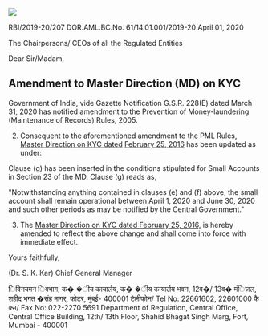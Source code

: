 ![](_page_0_Picture_0.jpeg)

RBI/2019-20/207 DOR.AML.BC.No. 61/14.01.001/2019-20 April 01, 2020

The Chairpersons/ CEOs of all the Regulated Entities

Dear Sir/Madam,

## **Amendment to Master Direction (MD) on KYC**

Government of India, vide Gazette Notification G.S.R. 228(E) dated March 31, 2020 has notified amendment to the Prevention of Money-laundering (Maintenance of Records) Rules, 2005.

2. Consequent to the aforementioned amendment to the PML Rules, [Master Direction on KYC dated](https://www.rbi.org.in/Scripts/BS_ViewMasDirections.aspx?id=11566)  [February 25, 2016](https://www.rbi.org.in/Scripts/BS_ViewMasDirections.aspx?id=11566) has been updated as under:

Clause (g) has been inserted in the conditions stipulated for Small Accounts in Section 23 of the MD. Clause (g) reads as,

"Notwithstanding anything contained in clauses (e) and (f) above, the small account shall remain operational between April 1, 2020 and June 30, 2020 and such other periods as may be notified by the Central Government."

3. The [Master Direction on KYC dated February 25, 2016,](https://www.rbi.org.in/Scripts/BS_ViewMasDirections.aspx?id=11566) is hereby amended to reflect the above change and shall come into force with immediate effect.

Yours faithfully,

(Dr. S. K. Kar) Chief General Manager

िविनयमन िवभाग, क� �ीय कायार्लय, क� �ीय कायार्लय भवन, 12व�/ 13व� मंिज़ल, शहीद भगत �संह मागर्, फोटर्, मुंबई- 400001 टेलीफोन/ Tel No: 22661602, 22601000 फै क्स/ Fax No: 022-2270 5691 Department of Regulation, Central Office, Central Office Building, 12th/ 13th Floor, Shahid Bhagat Singh Marg, Fort, Mumbai - 400001
